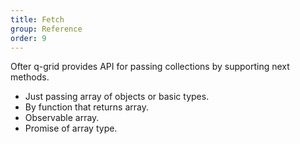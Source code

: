 ```yaml
---
title: Fetch
group: Reference
order: 9
---
```


Ofter q-grid provides API for passing collections by supporting next methods.

* Just passing array of objects or basic types.
* By function that returns array.
* Observable array.
* Promise of array type.